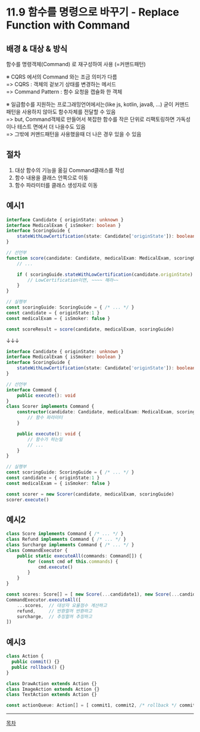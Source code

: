 # 11.9 함수를 명령으로 바꾸기 - Replace Function with Command


## 배경 & 대상 & 방식

함수를 명령객체(Command) 로 재구성하여 사용 (=커맨드패턴)  

※ CQRS 에서의 Command 와는 조금 의미가 다름  
=> CQRS : 객체의 겉보기 상태를 변경하는 메서드  
=> Command Pattern : 함수 요청을 캡슐화 한 객체  

※ 일급함수를 지원하는 프로그래밍언어에서는(like js, kotlin, java8, ...) 굳이 커맨드패턴을 사용하지 않아도 함수자체를 전달할 수 있음  
=> but, Command객체로 만들어서 복잡한 함수를 작은 단위로 리팩토링하면 가독성이나 테스트 면에서 더 나을수도 있음  
=> 그밖에 커맨드패턴을 사용했을때 더 나은 경우 있을 수 있음  



## 절차

1) 대상 함수의 기능을 옮길 Command클래스를 작성  
2) 함수 내용을 클래스 안쪽으로 이동  
3) 함수 파라미터를 클래스 생성자로 이동  



## 예시1

```typescript
interface Candidate { originState: unknown }
interface MedicalExam { isSmoker: boolean }
interface ScoringGuide {
    stateWithLowCertification(state: Candidate['originState']): boolean {}
}

// 선언부
function score(candidate: Candidate, medicalExam: MedicalExam, scoringGuide: ScoringGuide) {
    // ...

    if ( scoringGuide.stateWithLowCertification(candidate.originState) ){
        // LowCertification이면, ~~~~ 해라~~
    }
}

// 실행부
const scoringGuide: ScoringGuide = { /* ... */ }
const candidate = { originState:1 }
const medicalExam = { isSmoker: false }

const scoreResult = score(candidate, medicalExam, scoringGuide)
```

↓↓↓

```typescript
interface Candidate { originState: unknown }
interface MedicalExam { isSmoker: boolean }
interface ScoringGuide {
    stateWithLowCertification(state: Candidate['originState']): boolean {}
}

// 선언부
interface Command {
    public execute(): void
}
class Scorer implements Command {
    constructor(candidate: Candidate, medicalExam: MedicalExam, scoringGuide: ScoringGuide) {
        // 함수 파라미터
    }

    public execute(): void {
        // 함수가 하는일
        // ...
    }
}

// 실행부
const scoringGuide: ScoringGuide = { /* ... */ }
const candidate = { originState:1 }
const medicalExam = { isSmoker: false }

const scorer = new Scorer(candidate, medicalExam, scoringGuide)
scorer.execute()
```


## 예시2

```typescript
class Score implements Command { /* ... */ }
class Refund implements Command { /* ... */ }
class Surcharge implements Command { /* ... */ }
class CommandExecutor {
    public static executeAll(commands: Command[]) {
        for (const cmd of this.commands) {
            cmd.execute()
        }
    }
}

const scores: Score[] = [ new Score(...candidate1), new Score(...candidate2), new Score(...candidate3), ... ]
CommandExecutor.executeAll([
    ...scores,  // 대상자 요율점수 계산하고
    refund,     // 반환할꺼 반환하고
    surcharge,  // 추징할꺼 추징하고
])
```


## 예시3

```typescript
class Action {
  public commit() {}
  public rollback() {}
}

class DrawAction extends Action {}
class ImageAction extends Action {}
class TextAction extends Action {}

const actionQueue: Action[] = [ commit1, commit2, /* rollback */ commit4 ]
```


---
[목차](../README.md)
